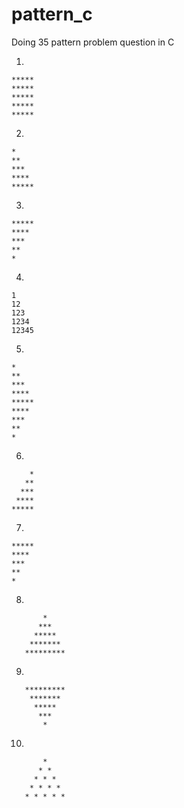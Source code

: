 # pattern_c
Doing 35 pattern problem question in C


 1.
 
	*****
	*****
	*****
	*****
	*****
	
2.

	*
	**
	***
	****
	*****

3.

	*****
	****
	***
	**
	*
	
4.

	1
	12
	123
	1234
	12345
5.

	*
	**
	***
	****
	*****
	****
	***
	**
	*
6.
 
        *
       ** 
      ***
     ****
    *****
 
7.

    *****
    ****
    ***
    **
    *
8.

           *
          ***
         *****
        *******
       *********
9.

       *********
        *******
         *****
          ***
           *
10.

           *
          * *
         * * *
        * * * *
       * * * * *
   
   
   
   
   
   
   
   
   
   
   
   
   
   
   
   
   
   
   
  
  
  
  
